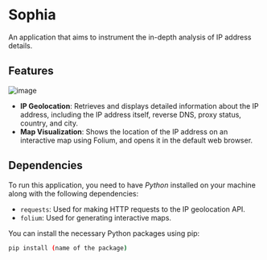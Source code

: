 # Sophia
An application that aims to instrument the in-depth analysis of IP address details.


## Features

![image](https://github.com/user-attachments/assets/a01ae1f4-8b69-4d35-9605-e71e5694eb81)

- **IP Geolocation**: Retrieves and displays detailed information about the IP address, including the IP address itself, reverse DNS, proxy status, country, and city.
- **Map Visualization**: Shows the location of the IP address on an interactive map using Folium, and opens it in the default web browser.


## Dependencies
To run this application, you need to have *Python* installed on your machine along with the following dependencies:
- `requests`: Used for making HTTP requests to the IP geolocation API.
- `folium`: Used for generating interactive maps.

You can install the necessary Python packages using pip:
```bash
pip install (name of the package)
